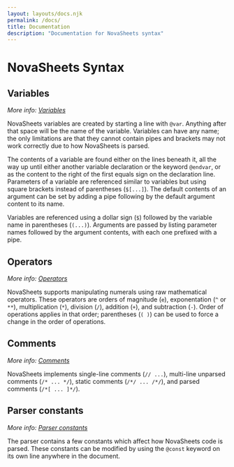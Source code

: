 ```yaml
---
layout: layouts/docs.njk
permalink: /docs/
title: Documentation
description: "Documentation for NovaSheets syntax"
---
```

# NovaSheets Syntax

## Variables
*More info: [Variables](/docs/variables)*

NovaSheets variables are created by starting a line with `@var`. Anything after that space will be the name of the variable. Variables can have any name; the only limitations are that they cannot contain pipes and brackets may not work correctly due to how NovaSheets is parsed.

The contents of a variable are found either on the lines beneath it, all the way up until either another variable declaration or the keyword `@endvar`, or as the content to the right of the first equals sign on the declaration line.
Parameters of a variable are referenced similar to variables but using square brackets instead of parentheses (`$[...]`). The default contents of an argument can be set by adding a pipe following by the default argument content to its name.

Variables are referenced using a dollar sign (`$`) followed by the variable name in parentheses (`(...)`). Arguments are passed by listing parameter names followed by the argument contents, with each one prefixed with a pipe.

## Operators
*More info: [Operators](/docs/operators)*

NovaSheets supports manipulating numerals using raw mathematical operators. These operators are orders of magnitude (`e`), exponentation (`^` or `**`), multiplication (`*`), division (`/`), addition (`+`), and subtraction (`-`). Order of operations applies in that order; parentheses (`( )`) can be used to force a change in the order of operations.

## Comments
*More info: [Comments](/docs/comments)*

NovaSheets implements single-line comments (`// ...`), multi-line unparsed comments (`/* ... */`), static comments (`/*/ ... /*/`), and parsed comments (`/*[ ... ]*/`).

## Parser constants
*More info: [Parser constants](/docs/constants)*

The parser contains a few constants which affect how NovaSheets code is parsed. These constants can be modified by using the `@const` keyword on its own line anywhere in the document.